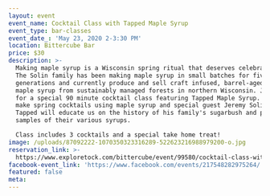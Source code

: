 ```yaml
---
layout: event
event_name: Cocktail Class with Tapped Maple Syrup
event_type: bar-classes
event_date_: 'May 23, 2020 2-3:30 PM'
location: Bittercube Bar
price: $30
description: >-
  Making maple syrup is a Wisconsin spring ritual that deserves celebrating. 
  The Solin family has been making maple syrup in small batches for five
  generations and currently produce and sell craft infused, barrel-aged and pure
  maple syrup from sustainably managed forests in northern Wisconsin. Join us
  for a special 90 minute cocktail class featuring Tapped Maple Syrup. We'll
  make spring cocktails using maple syrup and special guest Jeremy Solin from
  Tapped will educate us on the history of his family's sugarbush and provide
  samples of their various syrups.

  Class includes 3 cocktails and a special take home treat!
image: /uploads/87092222-1070350323316289-522623216988979200-o.jpg
reservation_link: >-
  https://www.exploretock.com/bittercube/event/99580/cocktail-class-with-tapped-maple-syrup
facebook-event_link: 'https://www.facebook.com/events/217548282975264/'
featured: false
meta:
---
```


